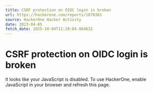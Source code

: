 ```yaml
---
title: CSRF protection on OIDC login is broken
url: https://hackerone.com/reports/1878381
source: HackerOne Hacker Activity
date: 2023-04-05
fetch_date: 2025-10-04T11:29:04.964632
---
```


# CSRF protection on OIDC login is broken

It looks like your JavaScript is disabled. To use HackerOne, enable JavaScript in your browser and refresh this page.